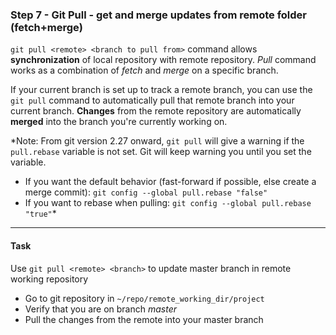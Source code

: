 ### Step 7 - Git Pull - get and merge updates from remote folder (fetch+merge)

`git pull <remote> <branch to pull from>` command allows **synchronization** of local repository with remote repository.
*Pull* command works as a combination of *fetch* and *merge* on a specific branch.

If your current branch is set up to track a remote branch, you can use the `git pull` command to automatically pull that remote branch into your current branch.
**Changes** from the remote repository are automatically **merged** into the branch you're currently working on.

*Note: From git version 2.27 onward, `git pull` will give a warning if the `pull.rebase` variable is not set. Git will keep warning you until you set the variable.
- If you want the default behavior (fast-forward if possible, else create a merge commit): `git config --global pull.rebase "false"`
- If you want to rebase when pulling: `git config --global pull.rebase "true"`*

---

#### Task

Use `git pull <remote> <branch>` to update master branch in remote working repository
- Go to git repository in `~/repo/remote_working_dir/project`
- Verify that you are on branch *master*
- Pull the changes from the remote into your master branch
